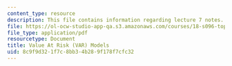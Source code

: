 ```yaml
---
content_type: resource
description: This file contains information regarding lecture 7 notes.
file: https://ol-ocw-studio-app-qa.s3.amazonaws.com/courses/18-s096-topics-in-mathematics-with-applications-in-finance-fall-2013/8c9f9d321f7c8bb34b289f178f7cfc32_MIT18_S096F13_lecnote7.pdf
file_type: application/pdf
resourcetype: Document
title: Value At Risk (VAR) Models
uid: 8c9f9d32-1f7c-8bb3-4b28-9f178f7cfc32
---
```

